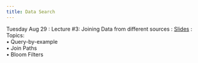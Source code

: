 ```yaml
---
title: Data Search
---
```

Tuesday Aug 29
: Lecture #3: Joining Data from different sources
: [Slides](https://docs.google.com/presentation/d/1Bc3ODU19vwN6Z2qdqiS_cce-cKFmURd7/edit?usp=sharing&ouid=107445138954532774881&rtpof=true&sd=true)
: Topics:  <br> &#x2022; Query-by-example <br> &#x2022; Join Paths <br> &#x2022; Bloom Filters <br> 


